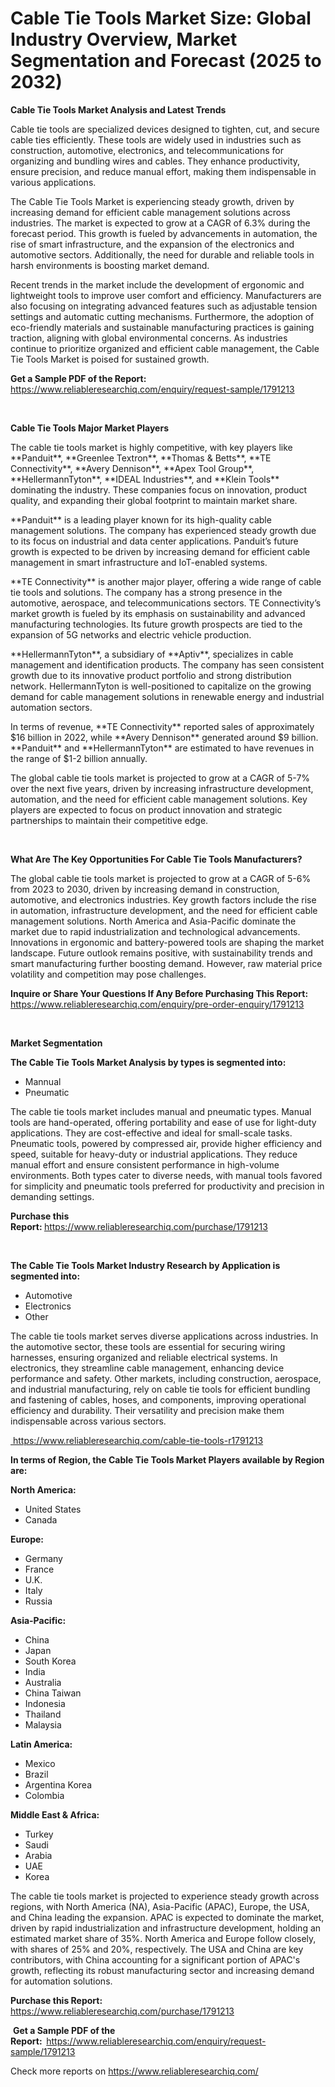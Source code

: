 <p><h1>Cable Tie Tools Market Size: Global Industry Overview, Market Segmentation and Forecast (2025 to 2032)</h1></p><p><strong>Cable Tie Tools Market Analysis and Latest Trends</strong></p>
<p><p>Cable tie tools are specialized devices designed to tighten, cut, and secure cable ties efficiently. These tools are widely used in industries such as construction, automotive, electronics, and telecommunications for organizing and bundling wires and cables. They enhance productivity, ensure precision, and reduce manual effort, making them indispensable in various applications.</p><p>The Cable Tie Tools Market is experiencing steady growth, driven by increasing demand for efficient cable management solutions across industries. The market is expected to grow at a CAGR of 6.3% during the forecast period. This growth is fueled by advancements in automation, the rise of smart infrastructure, and the expansion of the electronics and automotive sectors. Additionally, the need for durable and reliable tools in harsh environments is boosting market demand.</p><p>Recent trends in the market include the development of ergonomic and lightweight tools to improve user comfort and efficiency. Manufacturers are also focusing on integrating advanced features such as adjustable tension settings and automatic cutting mechanisms. Furthermore, the adoption of eco-friendly materials and sustainable manufacturing practices is gaining traction, aligning with global environmental concerns. As industries continue to prioritize organized and efficient cable management, the Cable Tie Tools Market is poised for sustained growth.</p></p>
<p><strong>Get a Sample PDF of the Report:&nbsp;</strong> <a href="https://www.reliableresearchiq.com/enquiry/request-sample/1791213?utm_campaign=1842&utm_medium=2&utm_source=Github&utm_content=ia&utm_term=22012025&utm_id=cable-tie-tools">https://www.reliableresearchiq.com/enquiry/request-sample/1791213</a></p>
<p>&nbsp;</p>
<p><strong>Cable Tie Tools Major Market Players</strong></p>
<p><p>The cable tie tools market is highly competitive, with key players like **Panduit**, **Greenlee Textron**, **Thomas & Betts**, **TE Connectivity**, **Avery Dennison**, **Apex Tool Group**, **HellermannTyton**, **IDEAL Industries**, and **Klein Tools** dominating the industry. These companies focus on innovation, product quality, and expanding their global footprint to maintain market share.</p><p>**Panduit** is a leading player known for its high-quality cable management solutions. The company has experienced steady growth due to its focus on industrial and data center applications. Panduit’s future growth is expected to be driven by increasing demand for efficient cable management in smart infrastructure and IoT-enabled systems.</p><p>**TE Connectivity** is another major player, offering a wide range of cable tie tools and solutions. The company has a strong presence in the automotive, aerospace, and telecommunications sectors. TE Connectivity’s market growth is fueled by its emphasis on sustainability and advanced manufacturing technologies. Its future growth prospects are tied to the expansion of 5G networks and electric vehicle production.</p><p>**HellermannTyton**, a subsidiary of **Aptiv**, specializes in cable management and identification products. The company has seen consistent growth due to its innovative product portfolio and strong distribution network. HellermannTyton is well-positioned to capitalize on the growing demand for cable management solutions in renewable energy and industrial automation sectors.</p><p>In terms of revenue, **TE Connectivity** reported sales of approximately $16 billion in 2022, while **Avery Dennison** generated around $9 billion. **Panduit** and **HellermannTyton** are estimated to have revenues in the range of $1-2 billion annually.</p><p>The global cable tie tools market is projected to grow at a CAGR of 5-7% over the next five years, driven by increasing infrastructure development, automation, and the need for efficient cable management solutions. Key players are expected to focus on product innovation and strategic partnerships to maintain their competitive edge.</p></p>
<p>&nbsp;</p>
<p><strong>What Are The Key Opportunities For Cable Tie Tools Manufacturers?</strong></p>
<p><p>The global cable tie tools market is projected to grow at a CAGR of 5-6% from 2023 to 2030, driven by increasing demand in construction, automotive, and electronics industries. Key growth factors include the rise in automation, infrastructure development, and the need for efficient cable management solutions. North America and Asia-Pacific dominate the market due to rapid industrialization and technological advancements. Innovations in ergonomic and battery-powered tools are shaping the market landscape. Future outlook remains positive, with sustainability trends and smart manufacturing further boosting demand. However, raw material price volatility and competition may pose challenges.</p></p>
<p><strong>Inquire or Share Your Questions If Any Before Purchasing This Report:</strong> <a href="https://www.reliableresearchiq.com/enquiry/pre-order-enquiry/1791213?utm_campaign=1842&utm_medium=2&utm_source=Github&utm_content=ia&utm_term=22012025&utm_id=cable-tie-tools">https://www.reliableresearchiq.com/enquiry/pre-order-enquiry/1791213</a></p>
<p>&nbsp;</p>
<p><strong>Market Segmentation</strong></p>
<p><strong>The Cable Tie Tools Market Analysis by types is segmented into:</strong></p>
<p><ul><li>Mannual</li><li>Pneumatic</li></ul></p>
<p><p>The cable tie tools market includes manual and pneumatic types. Manual tools are hand-operated, offering portability and ease of use for light-duty applications. They are cost-effective and ideal for small-scale tasks. Pneumatic tools, powered by compressed air, provide higher efficiency and speed, suitable for heavy-duty or industrial applications. They reduce manual effort and ensure consistent performance in high-volume environments. Both types cater to diverse needs, with manual tools favored for simplicity and pneumatic tools preferred for productivity and precision in demanding settings.</p></p>
<p><strong>Purchase this Report:&nbsp;</strong><a href="https://www.reliableresearchiq.com/purchase/1791213?utm_campaign=1842&utm_medium=2&utm_source=Github&utm_content=ia&utm_term=22012025&utm_id=cable-tie-tools">https://www.reliableresearchiq.com/purchase/1791213</a></p>
<p>&nbsp;</p>
<p><strong>The Cable Tie Tools Market Industry Research by Application is segmented into:</strong></p>
<p><ul><li>Automotive</li><li>Electronics</li><li>Other</li></ul></p>
<p><p>The cable tie tools market serves diverse applications across industries. In the automotive sector, these tools are essential for securing wiring harnesses, ensuring organized and reliable electrical systems. In electronics, they streamline cable management, enhancing device performance and safety. Other markets, including construction, aerospace, and industrial manufacturing, rely on cable tie tools for efficient bundling and fastening of cables, hoses, and components, improving operational efficiency and durability. Their versatility and precision make them indispensable across various sectors.</p></p>
<p><a href="https://www.reliableresearchiq.com/cable-tie-tools-r1791213?utm_campaign=1842&utm_medium=2&utm_source=Github&utm_content=ia&utm_term=22012025&utm_id=cable-tie-tools">&nbsp;https://www.reliableresearchiq.com/cable-tie-tools-r1791213</a></p>
<p><strong>In terms of Region, the Cable Tie Tools Market Players available by Region are:</strong></p>
<p>
    <p> <strong> North America: </strong>
        <ul>
            <li>United States</li>
            <li>Canada</li>
        </ul>
        </p> 
    <p> <strong> Europe: </strong>
        <ul>
            <li>Germany</li>
            <li>France</li>
            <li>U.K.</li>
            <li>Italy</li>
            <li>Russia</li>
        </ul>
        </p> 
    <p> <strong> Asia-Pacific: </strong>
        <ul>
            <li>China</li>
            <li>Japan</li>
            <li>South Korea</li>
            <li>India</li>
            <li>Australia</li>
            <li>China Taiwan</li>
            <li>Indonesia</li>
            <li>Thailand</li>
            <li>Malaysia</li>
        </ul>
        </p> 
    <p> <strong> Latin America: </strong>
        <ul>
            <li>Mexico</li>
            <li>Brazil</li>
            <li>Argentina Korea</li>
            <li>Colombia</li>
        </ul>
        </p> 
    <p> <strong> Middle East & Africa: </strong>
        <ul>
            <li>Turkey</li>
            <li>Saudi</li>
            <li>Arabia</li>
            <li>UAE</li>
            <li>Korea</li>
        </ul>
    </p>
    </p>
<p><p>The cable tie tools market is projected to experience steady growth across regions, with North America (NA), Asia-Pacific (APAC), Europe, the USA, and China leading the expansion. APAC is expected to dominate the market, driven by rapid industrialization and infrastructure development, holding an estimated market share of 35%. North America and Europe follow closely, with shares of 25% and 20%, respectively. The USA and China are key contributors, with China accounting for a significant portion of APAC's growth, reflecting its robust manufacturing sector and increasing demand for automation solutions.</p></p>
<p><strong>Purchase this Report: </strong><a href="https://www.reliableresearchiq.com/purchase/1791213?utm_campaign=1842&utm_medium=2&utm_source=Github&utm_content=ia&utm_term=22012025&utm_id=cable-tie-tools">https://www.reliableresearchiq.com/purchase/1791213</a></p>
<p>&nbsp;<strong>Get a Sample PDF of the Report:&nbsp;&nbsp;</strong><a href="https://www.reliableresearchiq.com/enquiry/request-sample/1791213?utm_campaign=1842&utm_medium=2&utm_source=Github&utm_content=ia&utm_term=22012025&utm_id=cable-tie-tools">https://www.reliableresearchiq.com/enquiry/request-sample/1791213</a></p>
<p><strong></strong></p>
<p>Check more reports on <a href="https://www.reliableresearchiq.com/?utm_campaign=1842&utm_medium=2&utm_source=Github&utm_content=ia&utm_term=22012025&utm_id=cable-tie-tools">https://www.reliableresearchiq.com/</a></p>